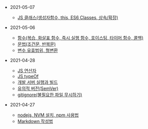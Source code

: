 - 2021-05-07
  - [JS 클래스(생성자함수, this, ES6 Classes, 상속/확장)](https://digndkssud.github.io/20210507/JSClass)


- 2021-05-06

  - [함수(복습, 화살표 함수, 즉시 실행 함수, 호이스팅, 타이머 함수, 콜백)](https://digndkssud.github.io/20210506/function)  
  - [문법(조건문, 반복문)](https://digndkssud.github.io/20210506/Statement)  
  - [변수 유효범위, 형변환](https://digndkssud.github.io/20210506/Variable)

- 2021-04-28


  - [JS 연산자](https://digndkssud.github.io/operator)
  - [JS typeOf](https://digndkssud.github.io/JS-TEST)
  - [개발 서버 실행과 빌드](https://digndkssud.github.io/server)  
  - [유의적 버전(SemVer)](https://digndkssud.github.io/SemVer)  
  - [gitignore(불필요한 파일 무시하기)](https://digndkssud.github.io/gitignore)
  
  
- 2021-04-27


  - [nodejs, NVM 설치, npm 사용법](https://digndkssud.github.io/nodejs)  
  - [Markdown 작성법](https://digndkssud.github.io/markdown)

